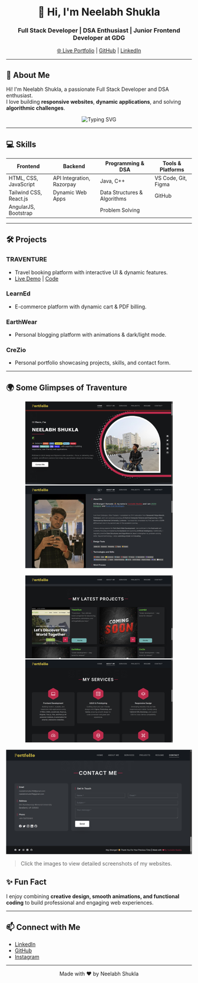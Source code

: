 <!-- Animated Portfolio README -->

<h1 align="center">👋 Hi, I'm Neelabh Shukla</h1>
<h3 align="center">
  Full Stack Developer | DSA Enthusiast | Junior Frontend Developer at GDG
</h3>

<p align="center">
  <a href="https://neelabhshuklaportfolio.netlify.app/" target="_blank">🌐 Live Portfolio</a> | 
  <a href="https://github.com/neelabhshukla018" target="_blank">GitHub</a> | 
  <a href="https://www.linkedin.com/in/neelabh-shukla-45b88a2a5/" target="_blank">LinkedIn</a>
</p>

---

## 🚀 About Me
Hi! I'm Neelabh Shukla, a passionate Full Stack Developer and DSA enthusiast.  
I love building **responsive websites**, **dynamic applications**, and solving **algorithmic challenges**.  

<p align="center">
  <img src="https://readme-typing-svg.herokuapp.com?font=Fira+Code&size=28&color=F7AB0A&center=true&width=600&lines=Full+Stack+Developer;Frontend+%7C+Backend+%7C+DSA;Creating+Dynamic+Web+Apps" alt="Typing SVG"/>
</p>

---

## 💻 Skills

| Frontend | Backend | Programming & DSA | Tools & Platforms |
|----------|---------|-----------------|-----------------|
| HTML, CSS, JavaScript | API Integration, Razorpay | Java, C++ | VS Code, Git, Figma |
| Tailwind CSS, React.js | Dynamic Web Apps | Data Structures & Algorithms | GitHub |
| AngularJS, Bootstrap | | Problem Solving | |

---

## 🛠 Projects

### TRAVENTURE
- Travel booking platform with interactive UI & dynamic features.  
- [Live Demo]([https://your-traventure-link](https://traventure-toursandtravel.netlify.app/)) | [Code](https://github.com/neelabhshukla018/TRAVENTURE)

### LearnEd
- E-commerce platform with dynamic cart & PDF billing.  


### EarthWear
- Personal blogging platform with animations & dark/light mode.  


### CreZio
- Personal portfolio showcasing projects, skills, and contact form.  

---

## 🌍 Some Glimpses of Traventure

<p align="center"> 
  <img src="https://github.com/neelabhshukla018/PortFolio/blob/main/s1.png?raw=true" width="400" /> 
  <img src="https://github.com/neelabhshukla018/PortFolio/blob/main/s2.png?raw=true" width="400" />
  <br><br>
  <img src="https://github.com/neelabhshukla018/PortFolio/blob/main/s3.png?raw=true" width="400" /> 
  <img src="https://github.com/neelabhshukla018/PortFolio/blob/main/s4.png?raw=true" width="400" />
  <br><br>
  <img src="https://github.com/neelabhshukla018/PortFolio/blob/main/s5.png?raw=true" width="600" /> 
</p>


> Click the images to view detailed screenshots of my websites.




## ✨ Fun Fact
I enjoy combining **creative design, smooth animations, and functional coding** to build professional and engaging web experiences.  

---

## 📫 Connect with Me
- [LinkedIn](https://www.linkedin.com/in/neelabh-shukla-45b88a2a5/)  
- [GitHub](https://github.com/neelabhshukla018)  
- [Instagram](https://www.instagram.com/arjun_dream_1845/)  

---

<p align="center">
  Made with ❤️ by Neelabh Shukla
</p>


